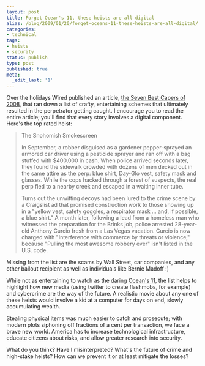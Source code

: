 ```yaml
---
layout: post
title: Forget Ocean's 11, these heists are all digital
alias: /blog/2009/01/20/forget-oceans-11-these-heists-are-all-digital/
categories:
- technical
tags:
- heists
- security
status: publish
type: post
published: true
meta:
  _edit_last: '1'
---
```

Over the holidays Wired published an article, <a title="Wired: Seven Best Capers of 2008" href="http://blog.wired.com/27bstroke6/2008/12/capers.html" target="_blank">the Seven Best Capers of 2008</a>, that ran down a list of crafty, entertaining schemes that ultimately resulted in the perpetrator getting caught. I encourage you to read the entire article; you'll find that every story involves a digital component. Here's the top rated heist:
<blockquote><span class="capers_hed">The Snohomish Smokescreen</span>
<div class="desc">

In September, a robber disguised as a gardener pepper-sprayed an armored car driver using a pesticide sprayer and ran off with a bag stuffed with $400,000 in cash. When police arrived seconds later, they found the sidewalk crowded with dozens of men decked out in the same attire as the perp: blue shirt, Day-Glo vest, safety mask and glasses. While the cops hacked through a forest of suspects, the real perp fled to a nearby creek and escaped in a waiting inner tube.

Turns out the unwitting decoys had been lured to the crime scene by a Craigslist ad that promised construction work to those showing up in a "yellow vest, safety goggles, a respirator mask … and, if possible, a blue shirt." A month later, following a lead from a homeless man who witnessed the preparation for the Brinks job, police arrested 28-year-old Anthony Curcio fresh from a Las Vegas vacation. Curcio is now charged with "Interference with commerce by threats or violence," because "Pulling the most awesome robbery ever" isn't listed in the U.S. code.</div></blockquote>
Missing from the list are the scams by Wall Street, car companies, and any other bailout recipient as well as individuals like Bernie Madoff :)

While not as entertaining to watch as the daring <a title="IMDB: Ocean's 11" href="http://www.imdb.com/title/tt0240772/" target="_blank">Ocean's 11</a>, the list helps to highlight how new media (using twitter to create flashmobs, for example) and cybercrime are the way of the future. A realistic movie about any one of these heists would involve a kid at a computer for days on end, slowly accumulating wealth.

Stealing physical items was much easier to catch and prosecute; with modern plots siphoning off fractions of a cent per transaction, we face a brave new world. America has to increase technological infrastructure, educate citizens about risks, and allow greater research into security.

What do you think? Have I misinterpreted? What's the future of crime and high-stake heists? How can we prevent it or at least mitigate the losses?
